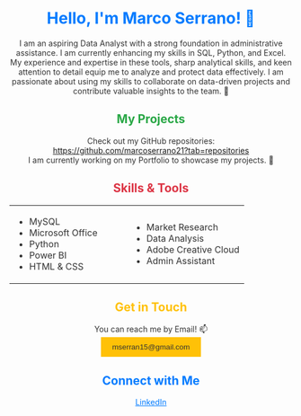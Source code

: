 <!-- Your Name -->
<h1 align="center" style="color: #007BFF;">Hello, I'm Marco Serrano! 👋</h1> 

<!-- Introduction -->
<p align="center" style="color: #333;">
  I am an aspiring Data Analyst with a strong foundation in administrative assistance. I am currently enhancing my skills in SQL, Python, and Excel. My experience and expertise in these tools, sharp analytical skills, and keen attention to detail equip me to analyze and protect data effectively. I am passionate about using my skills to collaborate on data-driven projects and contribute valuable insights to the team. 👀
</p>

<!-- Repository Showcase -->
<h2 align="center" style="color: #28A745;">My Projects</h2>
<p align="center" style="color: #333;">
  Check out my GitHub repositories: <br>
  <a href="https://github.com/marcoserrano21?tab=repositories">https://github.com/marcoserrano21?tab=repositories</a> <br>
  I am currently working on my Portfolio to showcase my projects. 🌱
</p>

<!-- Skills and Tools -->
<h2 align="center" style="color: #DC3545;">Skills & Tools</h2>
<div align="center">
  <table>
    <tr>
      <td width="50%">
        <ul style="color: #333;">
          <li>MySQL</li>
          <li>Microsoft Office</li>
          <li>Python</li>
          <li>Power BI</li>
          <li>HTML & CSS</li>
        </ul>
      </td>
      <td width="50%">
        <ul style="color: #333;">
          <li>Market Research</li>
          <li>Data Analysis</li>
          <li>Adobe Creative Cloud</li>
          <li>Admin Assistant</li>
        </ul>
      </td>
    </tr>
  </table>
</div>

<!-- Contact Information -->
<h2 align="center" style="color: #FFC107;">Get in Touch</h2>
<p align="center" style="color: #333;">
  You can reach me by Email! 📫 <br>
  <a href="mailto:mserran15@gmail.com"><button style="background-color: #FFC107; color: #333; border: none; padding: 10px 20px; cursor: pointer;">mserran15@gmail.com</button></a>
</p>

<!-- Social Links -->
<h2 align="center" style="color: #007BFF;">Connect with Me</h2>
<p align="center" style="color: #333;">
  <a href="https://www.linkedin.com/in/marco-serrano25/" style="color: #007BFF;">LinkedIn</a>
</p>




<!---- 👋 Hi, I’m @marcoserrano21
- 👀 I’m interested in Frontend Web Development as well as UI/UX Design
- 🌱 I’m currently learning UX/UI Design and Meta Front-End Development
- 💞️ I’m looking to collaborate on web designs
- 📫 You can reach to me by email: mserran15@gmail.com --->

<!---
marcoserrano21/marcoserrano21 is a ✨ special ✨ repository because its `README.md` (this file) appears on your GitHub profile.
You can click the Preview link to take a look at your changes.
--->
